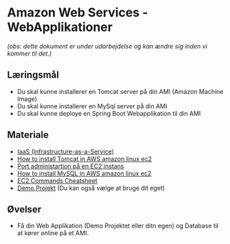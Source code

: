 <!-- JS use if these pages are used as githubpages. can be deleted if used elsewhere -->
<script src="https://code.jquery.com/jquery-3.2.1.min.js"></script>
<script src="script.js"></script>

# Amazon Web Services - WebApplikationer  

_(obs: dette dokument er under udarbejdelse og kan ændre sig inden vi kommer til det.)_

## Læringsmål
* Du skal kunne installerer en Tomcat server på din AMI (Amazon Machine Image)
* Du skal kunne installerer en MySql server på din AMI
* Du skal kunne deploye en Spring Boot Webapplikation til din AMI    

## Materiale
* [IaaS (Infrastructure-as-a-Service)](https://www.ibm.com/cloud/learn/iaas)
* [How to install Tomcat in AWS amazon linux ec2](materialer/ec2_install_tomcat.md)
* [Port administartion på en EC2 instans](materialer/ec2_security_rules.md)
* [How to install MySQL in AWS amazon linux ec2](materialer/ec2_install_mysql.md)
* [EC2 Commands Cheatsheet](materialer/EC2_Commands_cheatsheet.md)
* [Demo Projekt]() (Du kan også vælge at bruge dit eget)

## Øvelser
*  Få din Web Applikation (Demo Projektet eller ditn egen) og Database til at kører online på et AMI. 




